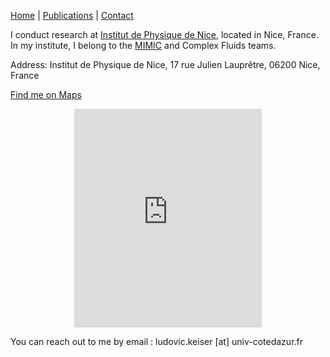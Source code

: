 [Home](index.md) | [Publications](publications.md) | [Contact](contact.md)

I conduct research at [Institut de Physique de Nice](https://inphyni.univ-cotedazur.eu), located in Nice, France. In my institute, I belong to the [MIMIC](https://inphyni.univ-cotedazur.eu/sites/mimic) and Complex Fluids teams. 

Address: Institut de Physique de Nice, 17 rue Julien Lauprêtre, 06200 Nice, France

[Find me on Maps](https://maps.app.goo.gl/n6TT2zaq1ujx7GY29)

<div style="text-align: center;">
<iframe src="https://www.google.com/maps/embed?pb=!1m18!1m12!1m3!1d2885.4431763044904!2d7.200045675658671!3d43.680549150662365!2m3!1f0!2f0!3f0!3m2!1i1024!2i768!4f13.1!3m3!1m2!1s0x12cdd18b1f186fdd%3A0x81edd54adf24e1e6!2sINPHYNI%20-%20Institut%20de%20Physique%20(Universit%C3%A9%20C%C3%B4te%20d&#39;Azur%20-%20CNRS)!5e0!3m2!1sfr!2sfr!4v1728135992863!5m2!1sfr!2sfr" width="300" height="350" style="border:0;" allowfullscreen="" loading="lazy" referrerpolicy="no-referrer-when-downgrade"></iframe>
</div>

You can reach out to me by email : ludovic.keiser [at] univ-cotedazur.fr
